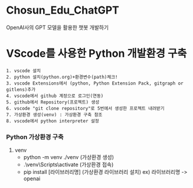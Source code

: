 # Chosun_Edu_ChatGPT
OpenAI사의 GPT 모델을 활용한 챗봇 개발하기

# VScode를 사용한 Python 개발환경 구축
    1. vscode 설치
    2. python 설치(python.org)+환경변수(path)체크!
    3. vscode Extensions에서 (python, Python Extension Pack, gitgraph or gitlens)추가
    4. vscode에서 github 계정으로 로그인(연동)
    5. github에서 Repository(프로젝트) 생성
    6. vscode "git clone repository"로 5번에서 생성한 프로젝트 내려받기
    7. 가상환경 생성(venv) : 가상환경 구축 참조
    8. vscode에서 python interpreter 설정

### Python 가상환경 구축
1. venv
    - python -m venv ./venv (가상환경 생성)
    - .\venv\Scripts\activate (가상환경 접속)
    - pip install [라이브러리명] (가상환경 라이브러리 설치) ex) 라이브러리명 -> openai